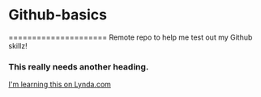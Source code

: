 # Github-basics
=====================
Remote repo to help me test out my Github skillz!

### This really needs another heading.

[I'm learning this on Lynda.com](http://www.lynda.com)
